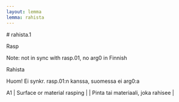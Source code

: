 ```yaml
---
layout: lemma
lemma: rahista
---
```


<div class="sense">
# <span class="sensename">rahista.1</span>

<span class="description">Rasp</span>

Note: not in sync with rasp.01, no arg0 in Finnish

<span class="description">Rahista</span>

Huom! Ei synkr. rasp.01:n kanssa, suomessa ei arg0:a

A1 | Surface or material rasping |   | Pinta tai materiaali, joka rahisee |  

</div>

